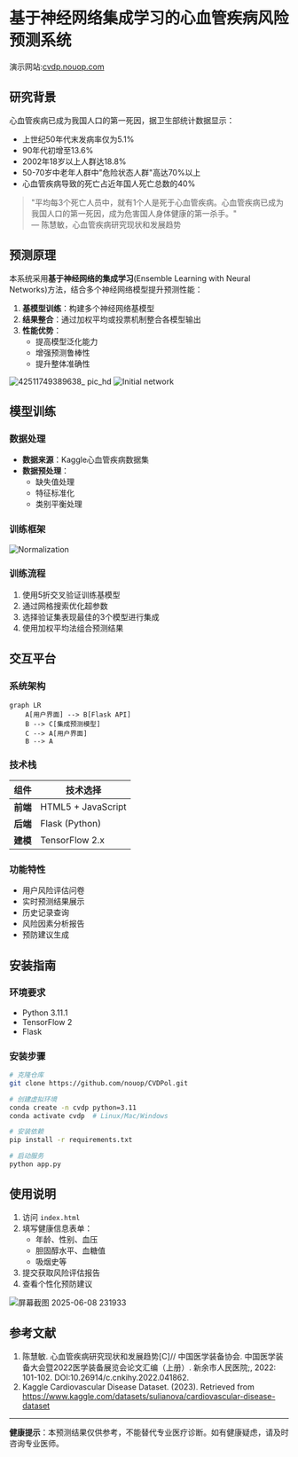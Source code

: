 # 基于神经网络集成学习的心血管疾病风险预测系统
演示网站:[cvdp.nouop.com](https://cvdp.nouop.com)
## 研究背景

心血管疾病已成为我国人口的第一死因，据卫生部统计数据显示：
- 上世纪50年代末发病率仅为5.1%
- 90年代初增至13.6%
- 2002年18岁以上人群达18.8%
- 50-70岁中老年人群中"危险状态人群"高达70%以上
- 心血管疾病导致的死亡占近年国人死亡总数的40%

> "平均每3个死亡人员中，就有1个人是死于心血管疾病。心血管疾病已成为我国人口的第一死因，成为危害国人身体健康的第一杀手。"  
> — 陈慧敏，心血管疾病研究现状和发展趋势

## 预测原理

本系统采用**基于神经网络的集成学习**(Ensemble Learning with Neural Networks)方法，结合多个神经网络模型提升预测性能：

1. **基模型训练**：构建多个神经网络基模型
2. **结果整合**：通过加权平均或投票机制整合各模型输出
3. **性能优势**：
   - 提高模型泛化能力
   - 增强预测鲁棒性
   - 提升整体准确性

![42511749389638_ pic_hd](https://github.com/user-attachments/assets/2e0bb443-5cf7-4f4a-90b7-259977bab314)
![Initial network](https://github.com/user-attachments/assets/3ec6968e-309f-4d56-b137-91c547cb49f2)


## 模型训练

### 数据处理
- **数据来源**：Kaggle心血管疾病数据集
- **数据预处理**：
  - 缺失值处理
  - 特征标准化
  - 类别平衡处理

### 训练框架
![Normalization](https://github.com/user-attachments/assets/1b35fd3d-4ef7-4d35-b91e-5cd9d1e0fdbe)


### 训练流程
1. 使用5折交叉验证训练基模型
2. 通过网格搜索优化超参数
3. 选择验证集表现最佳的3个模型进行集成
4. 使用加权平均法组合预测结果

## 交互平台

### 系统架构
```mermaid
graph LR
    A[用户界面] --> B[Flask API]
    B --> C[集成预测模型]
    C --> A[用户界面]
    B --> A
```

### 技术栈
| 组件       | 技术选择              |
|------------|-----------------------|
| **前端**   | HTML5 + JavaScript    |
| **后端**   | Flask (Python)        |
| **建模**   | TensorFlow 2.x        |

### 功能特性
- 用户风险评估问卷
- 实时预测结果展示
- 历史记录查询
- 风险因素分析报告
- 预防建议生成

## 安装指南

### 环境要求
- Python 3.11.1
- TensorFlow 2
- Flask 

### 安装步骤
```bash
# 克隆仓库
git clone https://github.com/nouop/CVDPol.git

# 创建虚拟环境
conda create -n cvdp python=3.11
conda activate cvdp  # Linux/Mac/Windows

# 安装依赖
pip install -r requirements.txt

# 启动服务
python app.py
```

## 使用说明

1. 访问 `index.html`
2. 填写健康信息表单：
   - 年龄、性别、血压
   - 胆固醇水平、血糖值
   - 吸烟史等
3. 提交获取风险评估报告
4. 查看个性化预防建议

![屏幕截图 2025-06-08 231933](https://github.com/user-attachments/assets/4d32d3c0-7b82-47f0-9557-b83fb7f3a2b0)


## 参考文献

1. 陈慧敏. 心血管疾病研究现状和发展趋势[C]// 中国医学装备协会. 中国医学装备大会暨2022医学装备展览会论文汇编（上册）. 新余市人民医院;, 2022: 101-102. DOI:10.26914/c.cnkihy.2022.041862.
2. Kaggle Cardiovascular Disease Dataset. (2023). Retrieved from https://www.kaggle.com/datasets/sulianova/cardiovascular-disease-dataset

---

**健康提示**：本预测结果仅供参考，不能替代专业医疗诊断。如有健康疑虑，请及时咨询专业医师。
